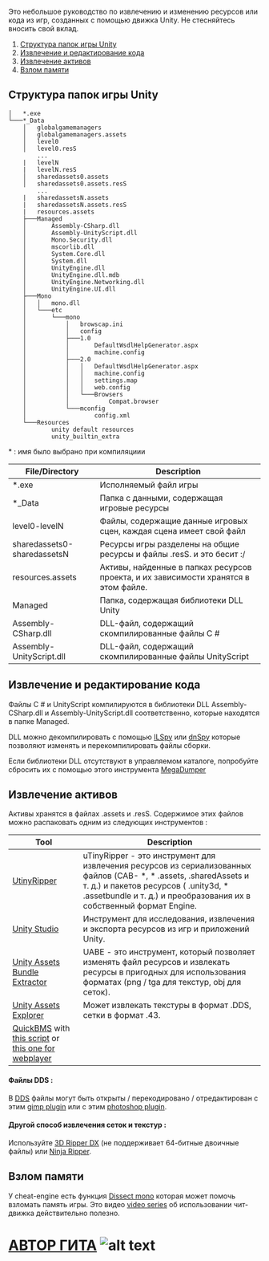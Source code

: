 Это небольшое руководство по извлечению и изменению ресурсов или кода из игр, созданных с помощью движка Unity. Не стесняйтесь вносить свой вклад.

1. [Структура папок игры Unity](#unity-game-folder-structure)
2. [Извлечение и редактирование кода](#extracting-and-editing-code)
3. [Извлечение активов](#extracting-assets)
4. [Взлом памяти](#hacking-memory)

## Структура папок игры Unity

```
│   *.exe
└───*_Data
    │   globalgamemanagers
    │   globalgamemanagers.assets
    │   level0
    │   level0.resS
        ...
    |   levelN
    |   levelN.resS
    │   sharedassets0.assets
    │   sharedassets0.assets.resS
        ...
    |   sharedassetsN.assets
    |   sharedassetsN.assets.resS
    |   resources.assets
    ├───Managed
    │       Assembly-CSharp.dll
    │       Assembly-UnityScript.dll
    │       Mono.Security.dll
    │       mscorlib.dll
    │       System.Core.dll
    │       System.dll
    │       UnityEngine.dll
    │       UnityEngine.dll.mdb
    │       UnityEngine.Networking.dll
    │       UnityEngine.UI.dll
    ├───Mono
    │   │   mono.dll
    │   └───etc
    │       └───mono
    │           │   browscap.ini
    │           │   config
    │           ├───1.0
    │           │       DefaultWsdlHelpGenerator.aspx
    │           │       machine.config
    │           ├───2.0
    │           │   │   DefaultWsdlHelpGenerator.aspx
    │           │   │   machine.config
    │           │   │   settings.map
    │           │   │   web.config
    │           │   └───Browsers
    │           │           Compat.browser
    │           └───mconfig
    │                   config.xml
    └───Resources
            unity default resources
            unity_builtin_extra
```

\* : имя было выбрано при компиляциии

File/Directory | Description
--- | ---
*.exe | Исполняемый файл игры
*_Data | Папка с данными, содержащая игровые ресурсы
level0-levelN | Файлы, содержащие данные игровых сцен, каждая сцена имеет свой файл
sharedassets0-sharedassetsN | Ресурсы игры разделены на общие ресурсы и файлы .resS. и это бесит :/
resources.assets | Активы, найденные в папках ресурсов проекта, и их зависимости хранятся в этом файле.
Managed | Папка, содержащая библиотеки DLL Unity
Assembly-CSharp.dll | DLL-файл, содержащий скомпилированные файлы C #
Assembly-UnityScript.dll | DLL-файл, содержащий скомпилированные файлы UnityScript

## Извлечение и редактирование кода

Файлы C # и UnityScript компилируются в библиотеки DLL Assembly-CSharp.dll и Assembly-UnityScript.dll соответственно, которые находятся в папке Managed.

DLL можно декомпилировать с помощью [ILSpy](http://ilspy.net/) или [dnSpy](https://github.com/0xd4d/dnSpy) которые позволяют изменять и перекомпилировать файлы сборки.

Если библиотеки DLL отсутствуют в управляемом каталоге, попробуйте сбросить их с помощью этого инструмента [MegaDumper](https://github.com/CodeCracker-Tools/MegaDumper)

## Извлечение активов

Активы хранятся в файлах .assets и .resS. Содержимое этих файлов можно распаковать одним из следующих инструментов :

Tool | Description
--- | ---
[UtinyRipper](https://github.com/mafaca/UtinyRipper) | uTinyRipper - это инструмент для извлечения ресурсов из сериализованных файлов (CAB- *, * .assets, .sharedAssets и т. д.) и пакетов ресурсов ( .unity3d, * .assetbundle и т. д.) и преобразования их в собственный формат Engine.
[Unity Studio](https://github.com/RaduMC/UnityStudio) | Инструмент для исследования, извлечения и экспорта ресурсов из игр и приложений Unity.
[Unity Assets Bundle Extractor](https://7daystodie.com/forums/showthread.php?22675-Unity-Assets-Bundle-Extractor) | UABE - это инструмент, который позволяет изменять файл ресурсов и извлекать ресурсы в пригодных для использования форматах (png / tga для текстур, obj для сеток).
[Unity Assets Explorer](http://zenhax.com/viewtopic.php?f=9&t=36) | Может извлекать текстуры в формат .DDS, сетки в формат .43.
[QuickBMS](http://aluigi.altervista.org/quickbms.htm) with [this script](http://aluigi.altervista.org/bms/unity.bms) or [this one for webplayer](http://aluigi.org/papers/bms/unity3d_webplayer.bms) |

#### Файлы DDS :

В [DDS](https://en.wikipedia.org/wiki/DirectDraw_Surface) файлы могут быть открыты / перекодировано / отредактирован с этим [gimp plugin](http://registry.gimp.org/node/70) или с этим [photoshop plugin](https://developer.nvidia.com/nvidia-texture-tools-adobe-photoshop).

#### Другой способ извлечения сеток и текстур :

Используйте [3D Ripper DX](http://www.deep-shadows.com/hax/3DRipperDX.htm) (не поддерживает 64-битные двоичные файлы) или [Ninja Ripper](http://cgig.ru/en/2012/10/ho-to-use-ninja-ripper/).

## Взлом памяти

У cheat-engine есть функция [Dissect mono](https://wiki.cheatengine.org/index.php?title=Mono) которая может помочь взломать память игры. Это видео [video series](https://www.youtube.com/playlist?list=PLNffuWEygffbue0tvx7IusDmfAthqmgS7) об использовании чит-движка действительно полезно.


# [АВТОР ГИТА](https://vk.com/dobrov.sergey) ![alt text](https://sun9-39.userapi.com/c858124/v858124980/21a91f/OD1WAGT1LEs.jpg)
